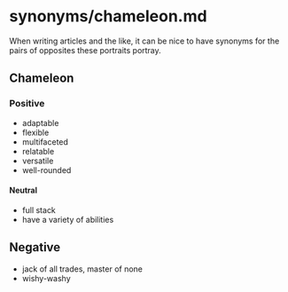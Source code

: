 
# synonyms/chameleon.md

When writing articles and the like, it can be nice to have synonyms for the pairs of opposites
these portraits portray.


## Chameleon

### Positive
- adaptable
- flexible
- multifaceted
- relatable
- versatile
- well-rounded

#### Neutral
- full stack
- have a variety of abilities

## Negative
- jack of all trades, master of none
- wishy-washy

